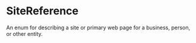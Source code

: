 # SiteReference

An enum for describing a site or primary web page for a business, person, or other entity.
